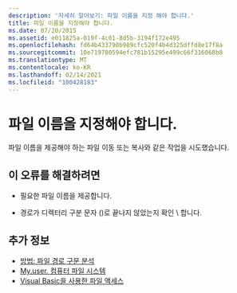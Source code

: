 ```yaml
---
description: '자세히 알아보기: 파일 이름을 지정 해야 합니다.'
title: 파일 이름을 지정해야 합니다.
ms.date: 07/20/2015
ms.assetid: e011825a-019f-4c01-8d5b-3194f172e495
ms.openlocfilehash: fd64b433790b989cfc520f4b4d325dffd8e17f8a
ms.sourcegitcommit: 10e719780594efc781b15295e499c66f316068b8
ms.translationtype: MT
ms.contentlocale: ko-KR
ms.lasthandoff: 02/14/2021
ms.locfileid: "100428183"
---
```

# <a name="you-must-specify-a-file-name"></a>파일 이름을 지정해야 합니다.

파일 이름을 제공해야 하는 파일 이동 또는 복사와 같은 작업을 시도했습니다.  
  
## <a name="to-correct-this-error"></a>이 오류를 해결하려면  
  
- 필요한 파일 이름을 제공합니다.  
  
- 경로가 디렉터리 구분 문자 ()로 끝나지 않았는지 확인 \\ 합니다.  
  
## <a name="see-also"></a>추가 정보

- [방법: 파일 경로 구문 분석](../developing-apps/programming/drives-directories-files/how-to-parse-file-paths.md)
- [My.user. 컴퓨터 파일 시스템](xref:Microsoft.VisualBasic.FileIO.FileSystem)
- [Visual Basic을 사용한 파일 액세스](../developing-apps/programming/drives-directories-files/file-access.md)
